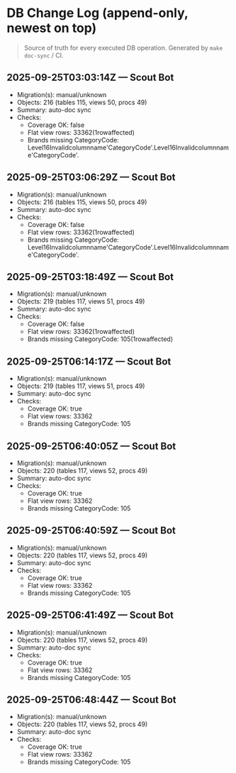 # DB Change Log (append-only, newest on top)

> Source of truth for every executed DB operation. Generated by `make doc-sync` / CI.

<!-- New entries will be automatically appended here by scripts/doc_sync.sh -->
## 2025-09-25T03:03:14Z — Scout Bot
- Migration(s): manual/unknown
- Objects: 216 (tables 115, views 50, procs 49)
- Summary: auto-doc sync
- Checks:
  - Coverage OK: false
  - Flat view rows: 33362(1rowaffected)
  - Brands missing CategoryCode: Level16Invalidcolumnname'CategoryCode'.Level16Invalidcolumnname'CategoryCode'.

## 2025-09-25T03:06:29Z — Scout Bot
- Migration(s): manual/unknown
- Objects: 216 (tables 115, views 50, procs 49)
- Summary: auto-doc sync
- Checks:
  - Coverage OK: false
  - Flat view rows: 33362(1rowaffected)
  - Brands missing CategoryCode: Level16Invalidcolumnname'CategoryCode'.Level16Invalidcolumnname'CategoryCode'.

## 2025-09-25T03:18:49Z — Scout Bot
- Migration(s): manual/unknown
- Objects: 219 (tables 117, views 51, procs 49)
- Summary: auto-doc sync
- Checks:
  - Coverage OK: false
  - Flat view rows: 33362(1rowaffected)
  - Brands missing CategoryCode: 105(1rowaffected)

## 2025-09-25T06:14:17Z — Scout Bot
- Migration(s): manual/unknown
- Objects: 219 (tables 117, views 51, procs 49)
- Summary: auto-doc sync
- Checks:
  - Coverage OK: true
  - Flat view rows: 33362
  - Brands missing CategoryCode: 105

## 2025-09-25T06:40:05Z — Scout Bot
- Migration(s): manual/unknown
- Objects: 220 (tables 117, views 52, procs 49)
- Summary: auto-doc sync
- Checks:
  - Coverage OK: true
  - Flat view rows: 33362
  - Brands missing CategoryCode: 105

## 2025-09-25T06:40:59Z — Scout Bot
- Migration(s): manual/unknown
- Objects: 220 (tables 117, views 52, procs 49)
- Summary: auto-doc sync
- Checks:
  - Coverage OK: true
  - Flat view rows: 33362
  - Brands missing CategoryCode: 105

## 2025-09-25T06:41:49Z — Scout Bot
- Migration(s): manual/unknown
- Objects: 220 (tables 117, views 52, procs 49)
- Summary: auto-doc sync
- Checks:
  - Coverage OK: true
  - Flat view rows: 33362
  - Brands missing CategoryCode: 105

## 2025-09-25T06:48:44Z — Scout Bot
- Migration(s): manual/unknown
- Objects: 220 (tables 117, views 52, procs 49)
- Summary: auto-doc sync
- Checks:
  - Coverage OK: true
  - Flat view rows: 33362
  - Brands missing CategoryCode: 105
